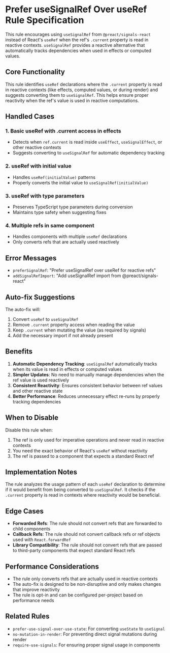 # Prefer useSignalRef Over useRef Rule Specification

This rule encourages using `useSignalRef` from `@preact/signals-react` instead of React's `useRef` when the ref's `.current` property is read in reactive contexts. `useSignalRef` provides a reactive alternative that automatically tracks dependencies when used in effects or computed values.

## Core Functionality

This rule identifies `useRef` declarations where the `.current` property is read in reactive contexts (like effects, computed values, or during render) and suggests converting them to `useSignalRef`. This helps ensure proper reactivity when the ref's value is used in reactive computations.

## Handled Cases

### 1. Basic useRef with .current access in effects

- Detects when `ref.current` is read inside `useEffect`, `useSignalEffect`, or other reactive contexts
- Suggests converting to `useSignalRef` for automatic dependency tracking

### 2. useRef with initial value

- Handles `useRef(initialValue)` patterns
- Properly converts the initial value to `useSignalRef(initialValue)`

### 3. useRef with type parameters

- Preserves TypeScript type parameters during conversion
- Maintains type safety when suggesting fixes

### 4. Multiple refs in same component

- Handles components with multiple `useRef` declarations
- Only converts refs that are actually used reactively

## Error Messages

- `preferSignalRef`: "Prefer useSignalRef over useRef for reactive refs"
- `addSignalRefImport`: "Add useSignalRef import from @preact/signals-react"

## Auto-fix Suggestions

The auto-fix will:

1. Convert `useRef` to `useSignalRef`
2. Remove `.current` property access when reading the value
3. Keep `.current` when mutating the value (as required by signals)
4. Add the necessary import if not already present

## Benefits

1. **Automatic Dependency Tracking**: `useSignalRef` automatically tracks when its value is read in effects or computed values
2. **Simpler Updates**: No need to manually manage dependencies when the ref value is used reactively
3. **Consistent Reactivity**: Ensures consistent behavior between ref values and other reactive state
4. **Better Performance**: Reduces unnecessary effect re-runs by properly tracking dependencies

## When to Disable

Disable this rule when:

1. The ref is only used for imperative operations and never read in reactive contexts
2. You need the exact behavior of React's `useRef` without reactivity
3. The ref is passed to a component that expects a standard React ref

## Implementation Notes

The rule analyzes the usage pattern of each `useRef` declaration to determine if it would benefit from being converted to `useSignalRef`. It checks if the `.current` property is read in contexts where reactivity would be beneficial.

## Edge Cases

- **Forwarded Refs**: The rule should not convert refs that are forwarded to child components
- **Callback Refs**: The rule should not convert callback refs or ref objects used with `React.forwardRef`
- **Library Compatibility**: The rule should not convert refs that are passed to third-party components that expect standard React refs

## Performance Considerations

- The rule only converts refs that are actually used in reactive contexts
- The auto-fix is designed to be non-disruptive and only makes changes that improve reactivity
- The rule is opt-in and can be configured per-project based on performance needs

## Related Rules

- `prefer-use-signal-over-use-state`: For converting `useState` to `useSignal`
- `no-mutation-in-render`: For preventing direct signal mutations during render
- `require-use-signals`: For ensuring proper signal usage in components
